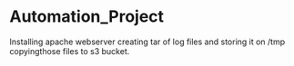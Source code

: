 # Automation_Project
Installing apache webserver
creating tar of log files and storing it on /tmp
copyingthose files to s3 bucket.

